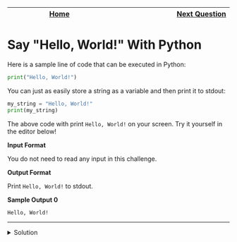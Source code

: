| <img width=1000>[Home](https://github.com/Kevin-Lago/python-hackerrank-solutions)</img> | <img width=1000>[Next Question](https://github.com/Kevin-Lago/python-hackerrank-solutions/tree/main/src/introduction/python_if_else)</img> |
|:---:|---:|

# Say "Hello, World!" With Python

Here is a sample line of code that can be executed in Python:

```python
print("Hello, World!")
```

You can just as easily store a string as a variable and then print it to stdout:

```python
my_string = "Hello, World!"
print(my_string)
```

The above code with print ```Hello, World!``` on your screen. Try it yourself in the editor below!

__Input Format__

You do not need to read any input in this challenge.

__Output Format__

Print ```Hello, World!``` to stdout.

__Sample Output 0__

```
Hello, World!
```

---

<details><summary>Solution</summary>
    
```python
if __name__ == '__main__':
    print("Hello, World!")
```
</details>
